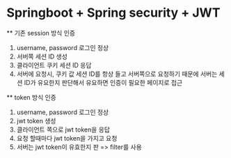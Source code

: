 # Springboot + Spring security + JWT


** 기존 session 방식 인증
1. username, password 로그인 정상
2. 서버쪽 세션 ID 생성
3. 클라이언트 쿠키 세션 ID 응답
4. 서버에 요청시, 쿠키 값 세션 ID를 항상 들고 서버쪽으로 요청하기 때문에 서버는 세션 ID가 유요한지 판단해서 유요하면 인증이 필요한 페이지로 접근

** token 방식 인증
1. username, password 로그인 정상
2. jwt token 생성
3. 클라이언트 쪽으로 jwt token을 응답
4. 요청 할때마다 jwt token을 가지고 요청
5. 서버는 jwt token이 유효한지 판 => filter를 사용




